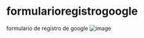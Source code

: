 # formularioregistrogoogle
formulario de registro de google
![image](https://user-images.githubusercontent.com/101824921/162761747-d895692a-a96a-47c8-9839-3c4d692058ac.png)
